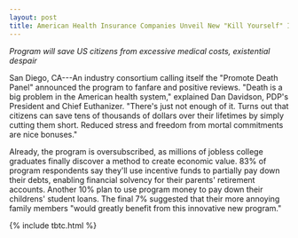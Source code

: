 ```yaml
---
layout: post
title: American Health Insurance Companies Unveil New "Kill Yourself" Incentive Program
---
```


*Program will save US citizens from excessive medical costs, existential despair*

San Diego, CA---An industry consortium calling itself the "Promote Death Panel" announced the program to fanfare and positive reviews. "Death is a big problem in the American health system," explained Dan Davidson, PDP's President and Chief Euthanizer. "There's just not enough of it. Turns out that citizens can save tens of thousands of dollars over their lifetimes by simply cutting them short. Reduced stress and freedom from mortal commitments are nice bonuses." 

Already, the program is oversubscribed, as millions of jobless college graduates finally discover a method to create economic value. 83% of program respondents say they'll use incentive funds to partially pay down their debts, enabling financial solvency for their parents' retirement accounts. Another 10% plan to use program money to pay down their childrens' student loans. The final 7% suggested that their more annoying family members "would greatly benefit from this innovative new program."

{% include tbtc.html %}
